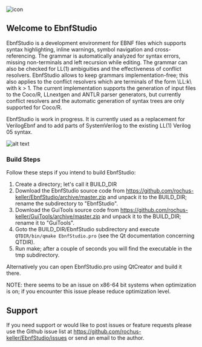 ![icon](http://software.rochus-keller.info/ebnfstudio_icon_128.png)
## Welcome to EbnfStudio 

EbnfStudio is a development environment for EBNF files which supports syntax highlighting, inline warnings, symbol navigation and cross-referencing. The grammar is automatically analyzed for syntax errors, missing non-terminals and left recursion while editing. The grammar can also be checked for LL(1) ambiguities and the effectiveness of conflict resolvers. EbnfStudio allows to keep grammars implementation-free; this also applies to the conflict resolvers which are terminals of the form \LL:k\ with k > 1. The current implementation supports the generation of input files to the Coco/R, LLnextgen and ANTLR parser generators, but currently conflict resolvers and the automatic generation of syntax trees are only supported for Coco/R.

EbnfStudio is work in progress. It is currently used as a replacement for VerilogEbnf and to add parts of SystemVerilog to the existing LL(1) Verilog 05 syntax.

![alt text](http://software.rochus-keller.info/ebnfstudio_screenshot_1.png "EbnfStudio Screenshot")

### Build Steps
Follow these steps if you intend to build EbnfStudio:

1. Create a directory; let's call it BUILD_DIR
1. Download the EbnfStudio source code from https://github.com/rochus-keller/EbnfStudio/archive/master.zip and unpack it to the BUILD_DIR; rename the subdirectory to "EbnfStudio".
1. Download the GuiTools source code from https://github.com/rochus-keller/GuiTools/archive/master.zip and unpack it to the BUILD_DIR; rename it to "GuiTools". 
1. Goto the BUILD_DIR/EbnfStudio subdirectory and execute `QTDIR/bin/qmake EbnfStudio.pro` (see the Qt documentation concerning QTDIR).
1. Run make; after a couple of seconds you will find the executable in the tmp subdirectory.

Alternatively you can open EbnfStudio.pro using QtCreator and build it there.

NOTE: there seems to be an issue on x86-64 bit systems when optimization is on; if you encounter this issue please reduce optimization level.

## Support
If you need support or would like to post issues or feature requests please use the Github issue list at https://github.com/rochus-keller/EbnfStudio/issues or send an email to the author.




